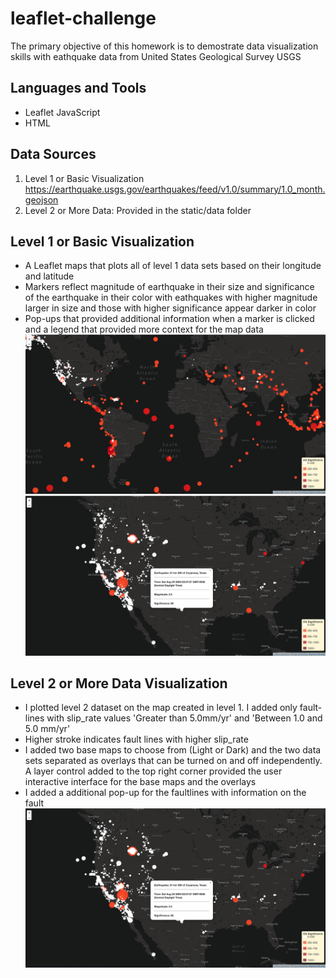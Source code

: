 # leaflet-challenge
The primary objective of this homework is to demostrate data visualization skills with eathquake data from United States Geological Survey USGS 

## Languages and Tools
*  Leaflet JavaScript
*  HTML

## Data Sources 
1. Level 1 or Basic Visualization https://earthquake.usgs.gov/earthquakes/feed/v1.0/summary/1.0_month.geojson
2. Level 2 or More Data: Provided in the static/data folder

## Level 1 or Basic Visualization
*  A Leaflet maps that plots all of level 1 data sets based on their longitude and latitude
*  Markers reflect magnitude of earthquake in their size and significance of the earthquake in their color with eathquakes with higher magnitude larger in size and those with higher significance appear darker in color
*  Pop-ups that provided additional information when a marker is clicked and a legend that provided more context for the map data
![alt text](https://github.com/highmic/leaflet-challenge/blob/master/images/level1_basic.png "Basic Visualization no Popup")
![alt text](https://github.com/highmic/leaflet-challenge/blob/master/images/level1_basicpopUp.png "Basic Visualization with Popup")



## Level 2 or More Data Visualization 
*  I plotted level 2 dataset on the map created in level 1. I added only fault-lines with slip_rate values 'Greater than 5.0mm/yr' and 'Between 1.0 and 5.0 mm/yr'
*  Higher stroke indicates fault lines with higher slip_rate
*  I added two base maps to choose from (Light or Dark) and the two data sets separated as overlays that can be turned on and off independently. A layer control added to the top right corner provided the user interactive interface for the base maps and the overlays
*  I added a additional pop-up for the faultlines with information on the fault
![alt text](https://github.com/highmic/leaflet-challenge/blob/master/images/level1_basicpopUp.png "Basic Visualization with Popup")

